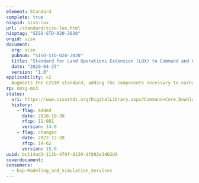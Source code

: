 ```yaml
---
element: Standard
complete: true
nispid: siso-lox
url: /standard/siso-lox.html
nisptag: "SISO-STD-020-2020"
orgid: siso
document:
  org: siso
  pubnum: "SISO-STD-020-2020"
  title: "Standard for Land Operations Extension (LOX) to Command and Control Systems - Simulation Systems Interoperation"
  date: "2020-04-25"
  version: "1.0"
applicability: >2
  Augments the C2SIM standard, adding the components necessary to exchange data concerning plans and orders in scenarios with land-focused operations. Adds the components necessary to exchange data concerning plans and orders in scenarios with land-focused operations.
rp: nmsg-ms3
status:
  uri: https://www.sisostds.org/DigitalLibrary.aspx?Command=Core_Download&EntryId=51770
  history: 
    - flag: added
      date: 2020-10-30
      rfcp: 11-001
      version: 14.0
    - flag: changed
      date: 2022-12-20
      rfcp: 14-62
      version: 15.0
uuid: bc114ad3-113b-479f-8139-df892e3d62d9
coverdocument:
consumers:
  - bsp-Modeling_and_Simulation_Services
---
```

